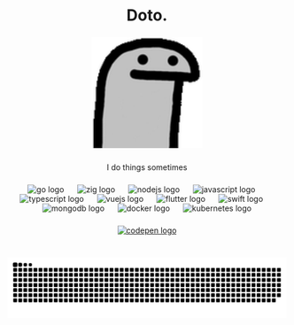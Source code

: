 <h1 align="center">Doto.</h1>

###

<div align="center">
  <img height="200" src="./guns.png"  />
</div>

###

<p align="center">I do things sometimes</p>

###

<div align="center">
  <img src="https://cdn.jsdelivr.net/gh/devicons/devicon/icons/go/go-original.svg" height="42" alt="go logo"  />
  <img width="16" />
  <img src="https://cdn.jsdelivr.net/gh/devicons/devicon/icons/zig/zig-original.svg" height="42" alt="zig logo"  />
  <img width="16" />
  <img src="https://cdn.jsdelivr.net/gh/devicons/devicon/icons/nodejs/nodejs-original.svg" height="42" alt="nodejs logo"  />
  <img width="16" />
  <img src="https://cdn.jsdelivr.net/gh/devicons/devicon/icons/javascript/javascript-original.svg" height="42" alt="javascript logo"  />
  <img width="16" />
  <img src="https://cdn.jsdelivr.net/gh/devicons/devicon/icons/typescript/typescript-original.svg" height="42" alt="typescript logo"  />
  <img width="16" />
  <img src="https://cdn.jsdelivr.net/gh/devicons/devicon/icons/vuejs/vuejs-original.svg" height="42" alt="vuejs logo"  />
  <img width="16" />
  <img src="https://cdn.jsdelivr.net/gh/devicons/devicon/icons/flutter/flutter-original.svg" height="42" alt="flutter logo"  />
  <img width="16" />
  <img src="https://cdn.jsdelivr.net/gh/devicons/devicon/icons/swift/swift-original.svg" height="42" alt="swift logo"  />
  <img width="16" />
  <img src="https://cdn.jsdelivr.net/gh/devicons/devicon/icons/mongodb/mongodb-original.svg" height="42" alt="mongodb logo"  />
  <img width="16" />
  <img src="https://cdn.jsdelivr.net/gh/devicons/devicon/icons/docker/docker-original.svg" height="42" alt="docker logo"  />
  <img width="16" />
  <img src="https://cdn.jsdelivr.net/gh/devicons/devicon/icons/kubernetes/kubernetes-plain.svg" height="42" alt="kubernetes logo"  />
</div>

###

<div align="center">
  <a href="https://codepen.io/DotoPototo" target="_blank">
    <img src="https://img.shields.io/static/v1?message=Codepen&logo=codepen&label=&color=000000&logoColor=white&labelColor=&style=for-the-badge" height="35" alt="codepen logo"  />
  </a>
</div>

###

<br clear="both">

<img src="https://raw.githubusercontent.com/mikecbone/mikecbone/output/snake.svg" alt="Snake animation" />

###
